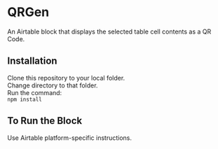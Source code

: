 # QRGen
An Airtable block that displays the selected table cell contents as a QR Code.

## Installation
Clone this repository to your local folder.  
Change directory to that folder.  
Run the command:  
`npm install`

## To Run the Block
Use Airtable platform-specific instructions.

